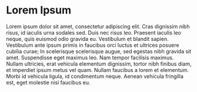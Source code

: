 # Lorem IpsumLorem ipsum dolor sit amet, consectetur adipiscing elit. Cras dignissim nibh risus, id iaculis urna sodales sed. Duis nec risus leo. Praesent iaculis leo neque, quis euismod odio gravida eu. Vestibulum et blandit sapien. Vestibulum ante ipsum primis in faucibus orci luctus et ultrices posuere cubilia curae; In scelerisque scelerisque augue, sed egestas nibh gravida sit amet. Suspendisse eget maximus leo. Nam tempor facilisis maximus. Nullam ultricies, erat vehicula elementum dignissim, tortor nibh finibus diam, et imperdiet ipsum metus vel quam. Nullam faucibus a lorem et elementum. Morbi id vehicula ligula, id condimentum neque. Aenean vehicula fringilla est, eget molestie nisi faucibus eu.
